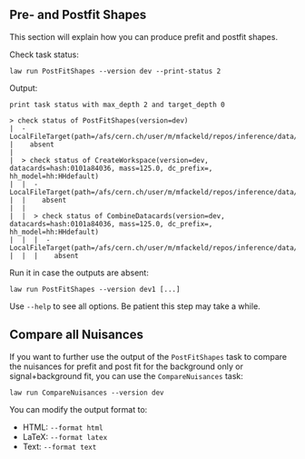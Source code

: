 ## Pre- and Postfit Shapes

This section will explain how you can produce prefit and postfit shapes.

Check task status:
```shell
law run PostFitShapes --version dev --print-status 2
```
Output:
```shell
print task status with max_depth 2 and target_depth 0

> check status of PostFitShapes(version=dev)
|  - LocalFileTarget(path=/afs/cern.ch/user/m/mfackeld/repos/inference/data/store/PostFitShapes/dev/fitDiagnostics.root)
|    absent
|
|  > check status of CreateWorkspace(version=dev, datacards=hash:0101a84036, mass=125.0, dc_prefix=, hh_model=hh:HHdefault)
|  |  - LocalFileTarget(path=/afs/cern.ch/user/m/mfackeld/repos/inference/data/store/CreateWorkspace/m125.0/model_hh_HHdefault/dev/workspace.root)
|  |    absent
|  |
|  |  > check status of CombineDatacards(version=dev, datacards=hash:0101a84036, mass=125.0, dc_prefix=, hh_model=hh:HHdefault)
|  |  |  - LocalFileTarget(path=/afs/cern.ch/user/m/mfackeld/repos/inference/data/store/CombineDatacards/m125.0/model_hh_HHdefault/dev/datacard.txt)
|  |  |    absent
```


Run it in case the outputs are absent:
```shell
law run PostFitShapes --version dev1 [...]
```
Use `--help` to see all options. Be patient this step may take a while.


## Compare all Nuisances

If you want to further use the output of the `PostFitShapes` task to compare the nuisances for prefit and post fit for the background only or signal+background fit, you can use the `CompareNuisances` task:

```shell
law run CompareNuisances --version dev
```

You can modify the output format to:

- HTML: `--format html`
- LaTeX: `--format latex`
- Text: `--format text`
